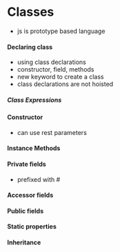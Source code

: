 # Classes
- js is prototype based language
#### Declaring class
- using class declarations
- constructor, field, methods
- new keyword to create a class
- class declarations are not hoisted
##### Class Expressions

#### Constructor
- can use rest parameters
#### Instance Methods
#### Private fields
- prefixed with #
#### Accessor fields
#### Public fields
#### Static properties
#### Inheritance
